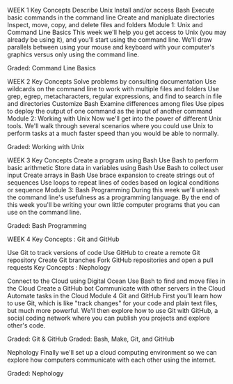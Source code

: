 WEEK 1
Key Concepts
Describe Unix
Install and/or access Bash
Execute basic commands in the command line
Create and manipluate directories
Inspect, move, copy, and delete files and folders
Module 1: Unix and Command Line Basics
This week we'll help you get access to Unix (you may already be using it), and you'll start using the command line. We'll draw parallels between using your mouse and keyboard with your computer's graphics versus only using the command line.

Graded: Command Line Basics

WEEK 2
Key Concepts
Solve problems by consulting documentation
Use wildcards on the command line to work with multiple files and folders
Use grep, egrep, metacharacters, regular expressions, and find to search in file and directories
Customize Bash
Examine differences among files
Use pipes to deploy the output of one command as the input of another command
Module 2: Working with Unix
Now we'll get into the power of different Unix tools. We'll walk through several scenarios where you could use Unix to perform tasks at a much faster speed than you would be able to normally.

Graded: Working with Unix

WEEK 3
Key Concepts
Create a program using Bash
Use Bash to perform basic arithmetic
Store data in variables using Bash
Use Bash to collect user input
Create arrays in Bash
Use brace expansion to create strings out of sequences
Use loops to repeat lines of codes based on logical conditions or sequence
Module 3: Bash Programming
During this week we'll unleash the command line's usefulness as a programming language. By the end of this week you'll be writing your own little computer programs that you can use on the command line.

Graded: Bash Programming

WEEK 4
Key Concepts : Git and GitHub

Use Git to track versions of code
Use GitHub to create a remote Git repository
Create Git branches
Fork GitHub repositories and open a pull requests
Key Concepts : Nephology

Connect to the Cloud using Digital Ocean
Use Bash to find and move files in the Cloud
Create a GitHub bot
Communicate with other servers in the Cloud
Automate tasks in the Cloud
Module 4
Git and GitHub
First you'll learn how to use Git, which is like "track changes" for your code and plain text files, but much more powerful. We'll then explore how to use Git with GitHub, a social coding network where you can publish you projects and explore other's code.

Graded: Git & GitHub
Graded: Bash, Make, Git, and GitHub

Nephology
Finally we'll set up a cloud computing environment so we can explore how computers communicate with each other using the internet.

Graded: Nephology


